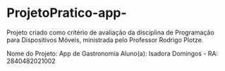 # ProjetoPratico-app-
Projeto criado como critério de avaliação da disciplina de Programação para Dispositivos Móveis, ministrada pelo Professor Rodrigo Plotze.

Nome do Projeto: App de Gastronomia
Aluno(a): Isadora Domingos - RA: 2840482021002

